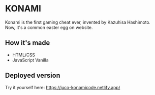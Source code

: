 # KONAMI
Konami is the first gaming cheat ever, invented by Kazuhisa Hashimoto. Now, it's a common easter egg on website.

## How it's made
- HTML/CSS
- JavaScript Vanilla

## Deployed version
Try it yourself here: https://juco-konamicode.netlify.app/
